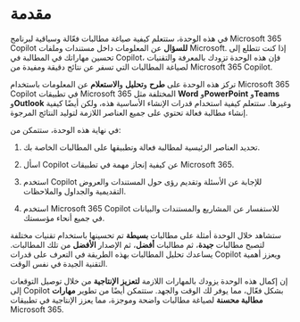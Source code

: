 # مقدمة

في هذه الوحدة، ستتعلم كيفية صياغة مطالبات فعّالة وسياقية لبرنامج Microsoft 365 Copilot **للسؤال** عن المعلومات داخل مستندات وملفات Microsoft. إذا كنت تتطلع إلى تحسين مهاراتك في المطالبة في Copilot، فإن هذه الوحدة تزودك بالمعرفة والتقنيات لصياغة المطالبات التي تسفر عن نتائج دقيقة ومفيدة من Microsoft 365 Copilot.

تركز هذه الوحدة على **طرح** و**تحليل** و**الاستعلام** عن المعلومات باستخدام Microsoft 365 Copilot في تطبيقات Microsoft 365 المختلفة مثل **Word** و**PowerPoint** و**Teams** و**Outlook** وغيرها. ستتعلم كيفية استخدام قدرات الإنشاء الأساسية هذه، ولكن أيضًا كيفية إنشاء مطالبة فعالة تحتوي على جميع العناصر اللازمة لتوليد النتائج المرجوة.

في نهاية هذه الوحدة، ستتمكن من:

1. تحديد العناصر الرئيسية لمطالبة فعالة وتطبيقها على المطالبات الخاصة بك.

1. اسأل Copilot عن كيفية إنجاز مهمة في تطبيقات Microsoft 365.

1. استخدم Copilot للإجابة عن الأسئلة وتقديم رؤى حول المستندات والعروض التقديمية والجداول والملاحظات.

1. استخدم Microsoft 365 Copilot للاستفسار عن المشاريع والمستندات والبيانات في جميع أنحاء مؤسستك.

ستشاهد خلال الوحدة أمثلة على مطالبات **بسيطة** تم تحسينها باستخدام تقنيات مختلفة لتصبح مطالبات **جيدة**، ثم مطالبات **أفضل**، ثم الإصدار **الأفضل** من تلك المطالبات. يساعدك تحليل المطالبات بهذه الطريقة في التعرف على قدرات Copilot ويعزز أهمية التقنية الجيدة في نفس الوقت.

إن إكمال هذه الوحدة يزودك بالمهارات اللازمة **لتعزيز الإنتاجية** من خلال توصيل التوقعات إلى Copilot بشكل فعّال، مما يوفر لك الوقت والجهد. ستتمكن أيضًا من تطوير **مهارات مطالبة محسنة** لصياغة مطالبات واضحة وموجزة، مما يعزز الإنتاجية في تطبيقات Microsoft 365.
